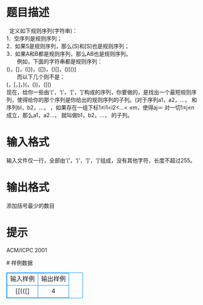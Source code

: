 # 

 
 # 题目描述 
<p>&nbsp;&nbsp;定义如下规则序列(字符串)：<br />
1．空序列是规则序列；<br />
2．如果S是规则序列，那么(S)和[S]也是规则序列；<br />
3．如果A和B都是规则序列，那么AB也是规则序列。<br />
&nbsp;&nbsp;&nbsp;&nbsp;&nbsp;&nbsp;&nbsp;例如，下面的字符串都是规则序列：<br />
()，[]，(())，([])，()[]，()[()]<br />
&nbsp;&nbsp;&nbsp;&nbsp;&nbsp;&nbsp;&nbsp;而以下几个则不是：<br />
(，[，]，)(，())，([()<br />
现在，给你一些由&lsquo;(&rsquo;，&lsquo;)&rsquo;，&lsquo;[&rsquo;，&lsquo;]&rsquo;构成的序列，你要做的，是找出一个最短规则序列，使得给你的那个序列是你给出的规则序列的子列。(对于序列a1，a2，&hellip;，&nbsp;和序列bl，b2，&hellip;，&nbsp;，如果存在一组下标1&le;i1&lt;i2&lt;&hellip;&lt;&nbsp;&le;m，使得aj＝&nbsp;对一切1&le;j&le;n成立，那么a1，a2&hellip;，&nbsp;就叫做b1，b2，&hellip;，&nbsp;的子列。</p> 

 
 # 输入格式 
<p>输入文件仅一行，全部由&lsquo;(&rsquo;，&lsquo;)&rsquo;，&lsquo;]&rsquo;，&lsquo;]&rsquo;组成，没有其他字符，长度不超过255。</p> 

 
 # 输出格式 
<p>添加括号最少的数目</p> 

 
 # 提示 
<p>ACM/ICPC&nbsp;2001</p> 
# 样例数据
<style>
        table,table tr th, table tr td { border:1px solid #0094ff; }
        table { width: 200px; min-height: 25px; line-height: 25px; text-align: center; border-collapse: collapse;}   
    </style>
<table>
	<tr>
		<td>输入样例</td>
		<td>输出样例</td>
	</tr>
<tr><td>[[(([]</td><td>4</td></tr></table>
